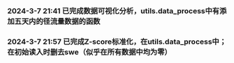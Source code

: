 ### 2024-3-7 21:41 已完成数据可视化分析，utils.data_process中有添加五天内的径流量数据的函数
### 2024-3-7 21:57 已完成Z-score标准化，在utils.data_process中；在初始读入时删去swe（似乎在所有数据中均为零）

